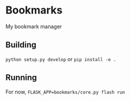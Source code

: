 # Bookmarks

My bookmark manager

## Building

`python setup.py develop` or `pip install -e .`

## Running

For now, `FLASK_APP=bookmarks/core.py flash run`

